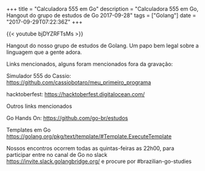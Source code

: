+++
title = "Calculadora 555 em Go"
description = "Calculadora 555 em Go, Hangout do grupo de estudos de Go 2017-09-28"
tags = ["Golang"]
date = "2017-09-29T07:22:36Z"
+++

{{< youtube bjDYZRFTsMs >}}

Hangout do nosso grupo de estudos de Golang.
Um papo bem legal sobre a linguagem que a gente adora.

Links mencionados, alguns foram mencionados fora da gravação:

Simulador 555 do Cassio:
https://github.com/cassiobotaro/meu_primeiro_programa

hacktoberfest:
https://hacktoberfest.digitalocean.com/

Outros links mencionados

Go Hands On:
https://github.com/go-br/estudos

Templates em Go
https://golang.org/pkg/text/template/#Template.ExecuteTemplate

Nossos encontros ocorrem todas as quintas-feiras as 22h00, para participar entre no canal de Go no slack https://invite.slack.golangbridge.org/ e procure por #brazilian-go-studies